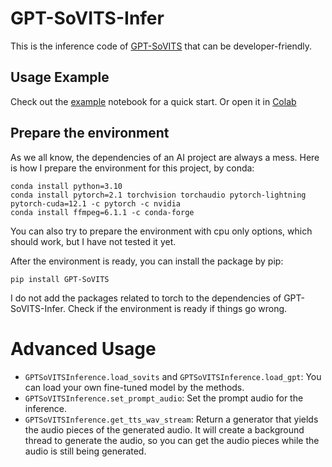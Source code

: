 # GPT-SoVITS-Infer

This is the inference code of [GPT-SoVITS](https://github.com/RVC-Boss/GPT-SoVITS) that can be developer-friendly.

## Usage Example

Check out the [example](example.ipynb) notebook for a quick start. Or open it in [Colab](https://colab.research.google.com/github/BeautyyuYanli/GPT-SoVITS-Infer/blob/main/example.ipynb)

## Prepare the environment

As we all know, the dependencies of an AI project are always a mess. Here is how I prepare the environment for this project, by conda:

```
conda install python=3.10
conda install pytorch=2.1 torchvision torchaudio pytorch-lightning pytorch-cuda=12.1 -c pytorch -c nvidia 
conda install ffmpeg=6.1.1 -c conda-forge
```

You can also try to prepare the environment with cpu only options, which should work, but I have not tested it yet.

After the environment is ready, you can install the package by pip:

```
pip install GPT-SoVITS
```

I do not add the packages related to torch to the dependencies of GPT-SoVITS-Infer. Check if the environment is ready if things go wrong.

# Advanced Usage

- `GPTSoVITSInference.load_sovits` and `GPTSoVITSInference.load_gpt`: You can load your own fine-tuned model by the methods.
- `GPTSoVITSInference.set_prompt_audio`: Set the prompt audio for the inference.
- `GPTSoVITSInference.get_tts_wav_stream`: Return a generator that yields the audio pieces of the generated audio. It will create a background thread to generate the audio, so you can get the audio pieces while the audio is still being generated.